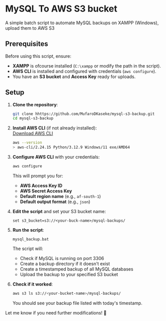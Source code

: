 # MySQL To AWS S3 bucket
A simple batch script to automate MySQL backups on XAMPP (Windows), upload them to AWS S3


## Prerequisites
Before using this script, ensure:
- **XAMPP** is ofcourse installed (`C:\xampp` or modify the path in the script).
- **AWS CLI** is installed and configured with credentials (`aws configure`).
- You have an **S3 bucket** and **Access Key** ready for uploads.

## Setup
1.  **Clone the repository**:
    ```sh
    git clone hhttps://github.com/MufaroDKaseke/mysql-s3-backup.git
    cd mysql-s3-backup
    ```

2.  **Install AWS CLI** (if not already installed):  
    [Download AWS CLI](https://awscli.amazonaws.com/AWSCLIV2.msi)

    ```sh
    aws --version
    > aws-cli/2.24.15 Python/3.12.9 Windows/11 exe/AMD64
    ```

3.  **Configure AWS CLI** with your credentials:  
    ```sh
    aws configure
    ```

      This will prompt you for:
      - **AWS Access Key ID**  
      - **AWS Secret Access Key**
      - **Default region name** (e.g., `af-south-1`)
      - **Default output format** (e.g., `json`)

4.  **Edit the script** and set your S3 bucket name:  
    ```batch
    set s3_bucket=s3://<your-buck-name>/mysql-backups/
    ```

5.  **Run the script**:  
    ```batch
    mysql_backup.bat
    ```

      The script will:
      - Check if MySQL is running on port 3306
      - Create a backup directory if it doesn't exist
      - Create a timestamped backup of all MySQL databases
      - Upload the backup to your specified S3 bucket

6.  **Check if it worked**:
    ```sh
    aws s3 ls s3://<your-bucket-name>/mysql-backups/
    ```

    You should see your backup file listed with today's timestamp.


Let me know if you need further modifications! 🚀